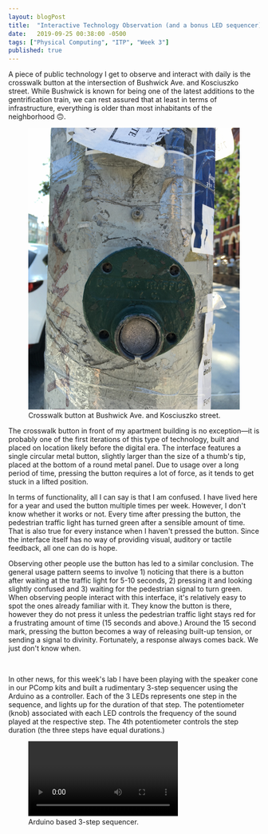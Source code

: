 ```yaml
---
layout: blogPost
title:  "Interactive Technology Observation (and a bonus LED sequencer)"
date:   2019-09-25 00:38:00 -0500
tags: ["Physical Computing", "ITP", "Week 3"]
published: true
---
```


A piece of public technology I get to observe and interact with daily is the crosswalk button at the intersection of Bushwick Ave. and Kosciuszko street. While Bushwick is known for being one of the latest additions to the gentrification train, we can rest assured that at least in terms of infrastructure, everything is older than most inhabitants of the neighborhood 🙃.

<figure>
  <img class="img-row-2" src="/assets/images/blog/2019-09-25-technology-observation/1.jpg" alt="Crosswalk button at Bushwick Ave. and Kosciuszko street."/>
  <figcaption>
    Crosswalk button at Bushwick Ave. and Kosciuszko street.
  </figcaption>
</figure>

The crosswalk button in front of my apartment building is no exception—it is probably one of the first iterations of this type of technology, built and placed on location likely before the digital era. The interface features a single circular metal button, slightly larger than the size of a thumb's tip, placed at the bottom of a round metal panel. Due to usage over a long period of time, pressing the button requires a lot of force, as it tends to get stuck in a lifted position.

In terms of functionality, all I can say is that I am confused. I have lived here for a year and used the button multiple times per week. However, I don't know whether it works or not. Every time after pressing the button, the pedestrian traffic light has turned green after a sensible amount of time. That is also true for every instance when I haven't pressed the button. Since the interface itself has no way of providing visual, auditory or tactile feedback, all one can do is hope. 

Observing other people use the button has led to a similar conclusion. The general usage pattern seems to involve 1) noticing that there is a button after waiting at the traffic light for 5-10 seconds, 2) pressing it and looking slightly confused and 3) waiting for the pedestrian signal to turn green. When observing people interact with this interface, it's relatively easy to spot the ones already familiar with it. They know the button is there, however they do not press it unless the pedestrian traffic light stays red for a frustrating amount of time (15 seconds and above.) Around the 15 second mark, pressing the button becomes a way of releasing built-up tension, or sending a signal to divinity. Fortunately, a response always comes back. We just don't know when.

<br/>

In other news, for this week's lab I have been playing with the speaker cone in our PComp kits and built a rudimentary 3-step sequencer using the Arduino as a controller. Each of the 3 LEDs represents one step in the sequence, and lights up for the duration of that step. The potentiometer (knob) associated with each LED controls the frequency of the sound played at the respective step. The 4th potentiometer controls the step duration (the three steps have equal durations.)

<figure>
  <video src="/assets/images/blog/2019-09-25-technology-observation/2.mp4" preload controls loop alt="Arduino based 3-step sequencer."></video>
  <figcaption>
    Arduino based 3-step sequencer.
  </figcaption>
</figure>
